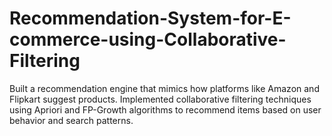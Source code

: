 # Recommendation-System-for-E-commerce-using-Collaborative-Filtering
 Built a recommendation engine that mimics how platforms like Amazon and Flipkart suggest products. Implemented collaborative filtering techniques using Apriori and FP-Growth algorithms to recommend items based on user behavior and search patterns.
